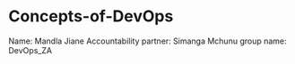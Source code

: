 # Concepts-of-DevOps

Name: Mandla Jiane
Accountability partner: Simanga Mchunu
group name: DevOps_ZA
